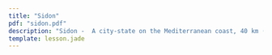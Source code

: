 ```yaml
---
title: "Sidon"
pdf: "sidon.pdf"
description: "Sidon -  A city-state on the Mediterranean coast, 40 km (25 mi) N of Tyre, the modern city of Ṣaidaʾ. [AUG 2014]"
template: lesson.jade
---
```

